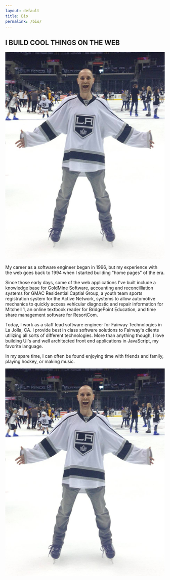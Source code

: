 ```yaml
---
layout: default
title: Bio
permalink: /bio/
---
```

<h2>I BUILD COOL THINGS <span class="responsive-line-break">ON THE WEB</span></h2>

<div class="me floated">
  <img src="/images/me.jpg" />
</div>

<div id="bio">
  <p>My career as a software engineer began in 1996, but my experience with the web goes back to 1994 when I started building "home pages" of the era.</p>
  <p>Since those early days, some of the web applications I've built include a knowledge base for GoldMine Software, accounting and reconcilliation systems for GMAC Residential Captial Group, a youth team sports registration system for the Active Network, systems to allow automotive mechanics to quickly access vehicular diagnostic and repair information for Mitchell 1, an online textbook reader for BridgePoint Education, and time share management software for ResortCom.</p>
  <p>Today, I work as a staff lead software engineer for Fairway Technologies in La Jolla, CA. I provide best in class software solutions to Fairway's clients utilizing all sorts of different technologies. More than anything though, I love building UI's and well architected front end applications in JavaScript, my favorite language.</p>
  <p>In my spare time, I can often be found enjoying time with friends and family, playing hockey, or making music.</p>
</div>

<div class="me inline">
  <img src="/images/me.jpg" />
</div>
